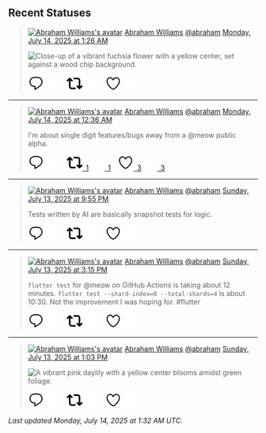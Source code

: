 ## Recent Statuses

> <a href="https://indieweb.social/@abraham"><img alt="Abraham Williams's avatar" src="https://cdn.masto.host/indiewebsocial/accounts/avatars/109/292/540/382/343/163/original/d00f2e03ce9c85b1.jpg" height="24" width="24" ></a> [Abraham Williams](https://indieweb.social/@abraham) [@abraham](https://indieweb.social/@abraham) [Monday, July 14, 2025 at 1:26 AM](https://indieweb.social/@abraham/114848983258112283)
>
> 
>
> ![Close-up of a vibrant fuchsia flower with a yellow center, set against a wood chip background.](https://cdn.masto.host/indiewebsocial/media_attachments/files/114/848/982/710/456/788/original/0e05f34d62a13e5d.jpg)
>
> [![Reply](./images/reply_light.svg#gh-light-mode-only "Reply")](https://indieweb.social/@abraham/114848983258112283#gh-light-mode-only)[![Reply](./images/reply.svg#gh-dark-mode-only "Reply")](https://indieweb.social/@abraham/114848983258112283#gh-dark-mode-only)&emsp;[![Boost](./images/retweet_light.svg#gh-light-mode-only "Boost")](https://indieweb.social/@abraham/114848983258112283#gh-light-mode-only)[![Boost](./images/retweet.svg#gh-dark-mode-only "Boost")](https://indieweb.social/@abraham/114848983258112283#gh-dark-mode-only)&emsp;[![Favorite](./images/like_light.svg#gh-light-mode-only "Favorite")](https://indieweb.social/@abraham/114848983258112283#gh-light-mode-only)[![Favorite](./images/like.svg#gh-dark-mode-only "Favorite")](https://indieweb.social/@abraham/114848983258112283#gh-dark-mode-only)


---

> <a href="https://indieweb.social/@abraham"><img alt="Abraham Williams's avatar" src="https://cdn.masto.host/indiewebsocial/accounts/avatars/109/292/540/382/343/163/original/d00f2e03ce9c85b1.jpg" height="24" width="24" ></a> [Abraham Williams](https://indieweb.social/@abraham) [@abraham](https://indieweb.social/@abraham) [Monday, July 14, 2025 at 12:36 AM](https://indieweb.social/@abraham/114848785430074770)
>
> I&#39;m about single digit features/bugs away from a @meow public alpha.
>
> [![Reply](./images/reply_light.svg#gh-light-mode-only "Reply")](https://indieweb.social/@abraham/114848785430074770#gh-light-mode-only)[![Reply](./images/reply.svg#gh-dark-mode-only "Reply")](https://indieweb.social/@abraham/114848785430074770#gh-dark-mode-only)&emsp;[![Boost](./images/retweet_light.svg#gh-light-mode-only "Boost")&ensp;1](https://indieweb.social/@abraham/114848785430074770#gh-light-mode-only)[![Boost](./images/retweet.svg#gh-dark-mode-only "Boost")&ensp;1](https://indieweb.social/@abraham/114848785430074770#gh-dark-mode-only)&emsp;[![Favorite](./images/like_light.svg#gh-light-mode-only "Favorite")&ensp;3](https://indieweb.social/@abraham/114848785430074770#gh-light-mode-only)[![Favorite](./images/like.svg#gh-dark-mode-only "Favorite")&ensp;3](https://indieweb.social/@abraham/114848785430074770#gh-dark-mode-only)


---

> <a href="https://indieweb.social/@abraham"><img alt="Abraham Williams's avatar" src="https://cdn.masto.host/indiewebsocial/accounts/avatars/109/292/540/382/343/163/original/d00f2e03ce9c85b1.jpg" height="24" width="24" ></a> [Abraham Williams](https://indieweb.social/@abraham) [@abraham](https://indieweb.social/@abraham) [Sunday, July 13, 2025 at 9:55 PM](https://indieweb.social/@abraham/114848150846292547)
>
> Tests written by AI are basically snapshot tests for logic.
>
> [![Reply](./images/reply_light.svg#gh-light-mode-only "Reply")](https://indieweb.social/@abraham/114848150846292547#gh-light-mode-only)[![Reply](./images/reply.svg#gh-dark-mode-only "Reply")](https://indieweb.social/@abraham/114848150846292547#gh-dark-mode-only)&emsp;[![Boost](./images/retweet_light.svg#gh-light-mode-only "Boost")](https://indieweb.social/@abraham/114848150846292547#gh-light-mode-only)[![Boost](./images/retweet.svg#gh-dark-mode-only "Boost")](https://indieweb.social/@abraham/114848150846292547#gh-dark-mode-only)&emsp;[![Favorite](./images/like_light.svg#gh-light-mode-only "Favorite")](https://indieweb.social/@abraham/114848150846292547#gh-light-mode-only)[![Favorite](./images/like.svg#gh-dark-mode-only "Favorite")](https://indieweb.social/@abraham/114848150846292547#gh-dark-mode-only)


---

> <a href="https://indieweb.social/@abraham"><img alt="Abraham Williams's avatar" src="https://cdn.masto.host/indiewebsocial/accounts/avatars/109/292/540/382/343/163/original/d00f2e03ce9c85b1.jpg" height="24" width="24" ></a> [Abraham Williams](https://indieweb.social/@abraham) [@abraham](https://indieweb.social/@abraham) [Sunday, July 13, 2025 at 3:15 PM](https://indieweb.social/@abraham/114846579319799207)
>
> `flutter test` for @meow on GitHub Actions is taking about 12 minutes. `flutter test --shard-index=0 --total-shards=4` is about 10:30. Not the improvement I was hoping for. #flutter
>
> [![Reply](./images/reply_light.svg#gh-light-mode-only "Reply")](https://indieweb.social/@abraham/114846579319799207#gh-light-mode-only)[![Reply](./images/reply.svg#gh-dark-mode-only "Reply")](https://indieweb.social/@abraham/114846579319799207#gh-dark-mode-only)&emsp;[![Boost](./images/retweet_light.svg#gh-light-mode-only "Boost")](https://indieweb.social/@abraham/114846579319799207#gh-light-mode-only)[![Boost](./images/retweet.svg#gh-dark-mode-only "Boost")](https://indieweb.social/@abraham/114846579319799207#gh-dark-mode-only)&emsp;[![Favorite](./images/like_light.svg#gh-light-mode-only "Favorite")](https://indieweb.social/@abraham/114846579319799207#gh-light-mode-only)[![Favorite](./images/like.svg#gh-dark-mode-only "Favorite")](https://indieweb.social/@abraham/114846579319799207#gh-dark-mode-only)


---

> <a href="https://indieweb.social/@abraham"><img alt="Abraham Williams's avatar" src="https://cdn.masto.host/indiewebsocial/accounts/avatars/109/292/540/382/343/163/original/d00f2e03ce9c85b1.jpg" height="24" width="24" ></a> [Abraham Williams](https://indieweb.social/@abraham) [@abraham](https://indieweb.social/@abraham) [Sunday, July 13, 2025 at 1:03 PM](https://indieweb.social/@abraham/114846058528069055)
>
> 
>
> ![A vibrant pink daylily with a yellow center blooms amidst green foliage.](https://cdn.masto.host/indiewebsocial/media_attachments/files/114/846/058/055/715/504/original/69d15f112d93b6dc.jpg)
>
> [![Reply](./images/reply_light.svg#gh-light-mode-only "Reply")](https://indieweb.social/@abraham/114846058528069055#gh-light-mode-only)[![Reply](./images/reply.svg#gh-dark-mode-only "Reply")](https://indieweb.social/@abraham/114846058528069055#gh-dark-mode-only)&emsp;[![Boost](./images/retweet_light.svg#gh-light-mode-only "Boost")](https://indieweb.social/@abraham/114846058528069055#gh-light-mode-only)[![Boost](./images/retweet.svg#gh-dark-mode-only "Boost")](https://indieweb.social/@abraham/114846058528069055#gh-dark-mode-only)&emsp;[![Favorite](./images/like_light.svg#gh-light-mode-only "Favorite")](https://indieweb.social/@abraham/114846058528069055#gh-light-mode-only)[![Favorite](./images/like.svg#gh-dark-mode-only "Favorite")](https://indieweb.social/@abraham/114846058528069055#gh-dark-mode-only)


_Last updated Monday, July 14, 2025 at 1:32 AM UTC._
